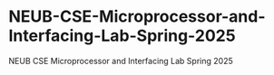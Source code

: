 # NEUB-CSE-Microprocessor-and-Interfacing-Lab-Spring-2025
NEUB CSE Microprocessor and Interfacing Lab Spring 2025
